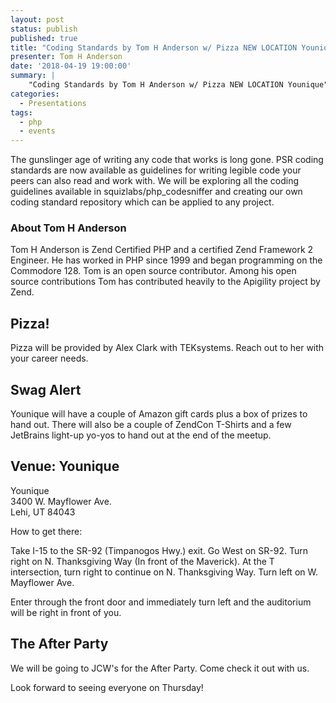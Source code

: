 ```yaml
---
layout: post
status: publish
published: true
title: "Coding Standards by Tom H Anderson w/ Pizza NEW LOCATION Younique"
presenter: Tom H Anderson
date: '2018-04-19 19:00:00'
summary: |
    "Coding Standards by Tom H Anderson w/ Pizza NEW LOCATION Younique"
categories:
  - Presentations
tags:
  - php
  - events
---
```


The gunslinger age of writing any code that works is long gone. PSR coding standards are now available as guidelines for writing legible code your peers can also read and work with. We will be exploring all the coding guidelines available in squizlabs/php_codesniffer and creating our own coding standard repository which can be applied to any project.

### About Tom H Anderson

Tom H Anderson is Zend Certified PHP and a certified Zend Framework 2 Engineer. He has worked in PHP since 1999 and began programming on the Commodore 128. Tom is an open source contributor. Among his open source contributions Tom has contributed heavily to the Apigility project by Zend.

## Pizza!

Pizza will be provided by Alex Clark with TEKsystems. Reach out to her with your career needs.

## Swag Alert

Younique will have a couple of Amazon gift cards plus a box of prizes to hand out. There will also be a couple of ZendCon T-Shirts and a few JetBrains light-up yo-yos to hand out at the end of the meetup.

## Venue: Younique

Younique<br/>
3400 W. Mayflower Ave.<br/>
Lehi, UT 84043

How to get there:

Take I-15 to the SR-92 (Timpanogos Hwy.) exit. Go West on SR-92. Turn right on N. Thanksgiving Way (In front of the Maverick). At the T intersection, turn right to continue on N. Thanksgiving Way. Turn left on W. Mayflower Ave.

Enter through the front door and immediately turn left and the auditorium will be right in front of you.

## The After Party

We will be going to JCW's for the After Party. Come check it out with us.

Look forward to seeing everyone on Thursday!
